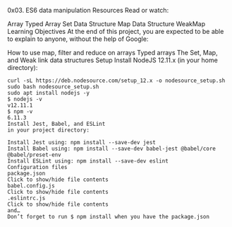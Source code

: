 0x03. ES6 data manipulation
Resources
Read or watch:

Array
Typed Array
Set Data Structure
Map Data Structure
WeakMap
Learning Objectives
At the end of this project, you are expected to be able to explain to anyone, without the help of Google:

How to use map, filter and reduce on arrays
Typed arrays
The Set, Map, and Weak link data structures
Setup
Install NodeJS 12.11.x
(in your home directory):

	curl -sL https://deb.nodesource.com/setup_12.x -o nodesource_setup.sh
	sudo bash nodesource_setup.sh
	sudo apt install nodejs -y
	$ nodejs -v
	v12.11.1
	$ npm -v
	6.11.3
	Install Jest, Babel, and ESLint
	in your project directory:

	Install Jest using: npm install --save-dev jest
	Install Babel using: npm install --save-dev babel-jest @babel/core @babel/preset-env
	Install ESLint using: npm install --save-dev eslint
	Configuration files
	package.json
	Click to show/hide file contents
	babel.config.js
	Click to show/hide file contents
	.eslintrc.js
	Click to show/hide file contents
	and…
	Don’t forget to run $ npm install when you have the package.json
